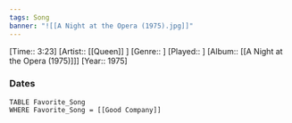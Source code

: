 ```yaml
---
tags: Song  
banner: "![[A Night at the Opera (1975).jpg]]"
---
```

[Time:: 3:23]
[Artist:: [[Queen]] ]
[Genre:: ]
[Played:: ]
[Album:: [[A Night at the Opera (1975)]]]
[Year:: 1975]
### Dates
````dataview
TABLE Favorite_Song
WHERE Favorite_Song = [[Good Company]]
````